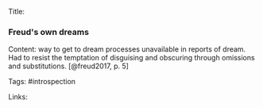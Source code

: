 Title:
### Freud's own dreams

Content: way to get to dream processes unavailable in reports of dream. Had to resist the temptation of disguising and obscuring through omissions and substitutions. [@freud2017, p. 5]

Tags:
#introspection


Links:
